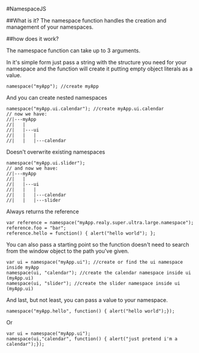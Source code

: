 #NamespaceJS

##What is it?
The namespace function handles the creation and management of your namespaces.

##how does it work?

The namespace function can take up to 3 arguments. 


In it's simple form just pass a string with the structure you need for your namespace and the function will create it putting empty object literals as a value.

    namespace("myApp"); //create myApp
    
And you can create nested namespaces    
    
    namespace("myApp.ui.calendar"); //create myApp.ui.calendar
    // now we have:
    //|---myApp
    //|   |
    //|   |---ui
    //|   |   |
    //|   |   |---calendar
    
Doesn't overwrite existing namespaces

    namespace("myApp.ui.slider");
    // and now we have:
    //|---myApp
    //|   |
    //|   |---ui
    //|   |   |
    //|   |   |---calendar
    //|   |   |---slider
    
Always returns the reference

    var reference = namespace("myApp.realy.super.ultra.large.namespace");
    reference.foo = "bar";
    reference.hello = function() { alert("hello world"); };
    
You can also pass a starting point so the function doesn't need to search from the window object to the path you've given.

    var ui = namespace("myApp.ui"); //create or find the ui namespace inside myApp
    namespace(ui, "calendar"); //create the calendar namespace inside ui (myApp.ui)
    namespace(ui, "slider"); //create the slider namespace inside ui (myApp.ui)
    
And last, but not least, you can pass a value to your namespace.

    namespace("myApp.hello", function() { alert("hello world");});
Or

    var ui = namespace("myApp.ui");
    namespace(ui,"calendar", function() { alert("just pretend i'm a calendar");});
    
